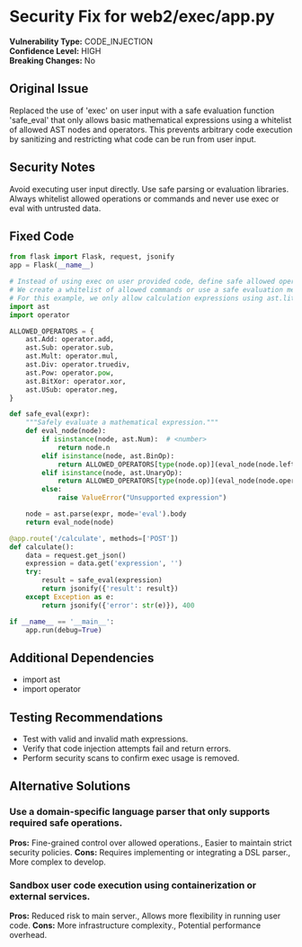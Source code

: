 # Security Fix for web2/exec/app.py

**Vulnerability Type:** CODE_INJECTION  
**Confidence Level:** HIGH  
**Breaking Changes:** No

## Original Issue
Replaced the use of 'exec' on user input with a safe evaluation function 'safe_eval' that only allows basic mathematical expressions using a whitelist of allowed AST nodes and operators. This prevents arbitrary code execution by sanitizing and restricting what code can be run from user input.

## Security Notes
Avoid executing user input directly. Use safe parsing or evaluation libraries. Always whitelist allowed operations or commands and never use exec or eval with untrusted data.

## Fixed Code
```py
from flask import Flask, request, jsonify
app = Flask(__name__)

# Instead of using exec on user provided code, define safe allowed operations
# We create a whitelist of allowed commands or use a safe evaluation method
# For this example, we only allow calculation expressions using ast.literal_eval
import ast
import operator

ALLOWED_OPERATORS = {
    ast.Add: operator.add,
    ast.Sub: operator.sub,
    ast.Mult: operator.mul,
    ast.Div: operator.truediv,
    ast.Pow: operator.pow,
    ast.BitXor: operator.xor,
    ast.USub: operator.neg,
}

def safe_eval(expr):
    """Safely evaluate a mathematical expression."""
    def eval_node(node):
        if isinstance(node, ast.Num):  # <number>
            return node.n
        elif isinstance(node, ast.BinOp):
            return ALLOWED_OPERATORS[type(node.op)](eval_node(node.left), eval_node(node.right))
        elif isinstance(node, ast.UnaryOp):
            return ALLOWED_OPERATORS[type(node.op)](eval_node(node.operand))
        else:
            raise ValueError("Unsupported expression")

    node = ast.parse(expr, mode='eval').body
    return eval_node(node)

@app.route('/calculate', methods=['POST'])
def calculate():
    data = request.get_json()
    expression = data.get('expression', '')
    try:
        result = safe_eval(expression)
        return jsonify({'result': result})
    except Exception as e:
        return jsonify({'error': str(e)}), 400

if __name__ == '__main__':
    app.run(debug=True)

```

## Additional Dependencies
- import ast
- import operator

## Testing Recommendations
- Test with valid and invalid math expressions.
- Verify that code injection attempts fail and return errors.
- Perform security scans to confirm exec usage is removed.

## Alternative Solutions

### Use a domain-specific language parser that only supports required safe operations.
**Pros:** Fine-grained control over allowed operations., Easier to maintain strict security policies.
**Cons:** Requires implementing or integrating a DSL parser., More complex to develop.

### Sandbox user code execution using containerization or external services.
**Pros:** Reduced risk to main server., Allows more flexibility in running user code.
**Cons:** More infrastructure complexity., Potential performance overhead.


